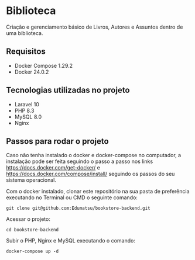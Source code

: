 # Biblioteca
Criação e gerenciamento básico de Livros, Autores e Assuntos dentro de uma biblioteca.

## Requisitos
- Docker Compose 1.29.2
- Docker 24.0.2

## Tecnologias utilizadas no projeto
- Laravel 10
- PHP 8.3
- MySQL 8.0
- Nginx

## Passos para rodar o projeto

Caso não tenha instalado o docker e docker-compose no computador, a instalação pode ser feita seguindo o passo a passo nos links https://docs.docker.com/get-docker/ e https://docs.docker.com/compose/install/ seguindo os passos do seu sistema operacional.

Com o docker instalado, clonar este repositório na sua pasta de preferência executando no Terminal ou CMD o seguinte comando:

```console
git clone git@github.com:Edumatsu/bookstore-backend.git
```

Acessar o projeto:
```console
cd bookstore-backend
```

Subir o PHP, Nginx e MySQL executando o comando:
```console
docker-compose up -d
```